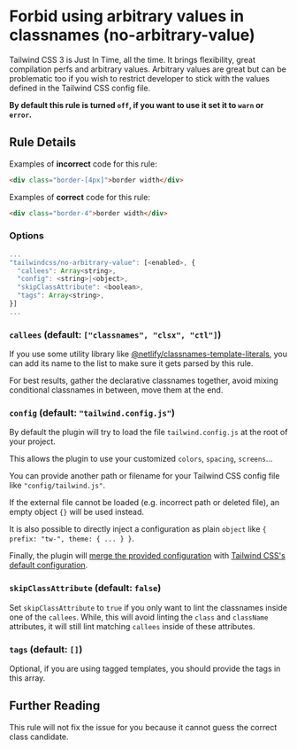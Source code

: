 # Forbid using arbitrary values in classnames (no-arbitrary-value)

Tailwind CSS 3 is Just In Time, all the time. It brings flexibility, great compilation perfs and arbitrary values.
Arbitrary values are great but can be problematic too if you wish to restrict developer to stick with the values defined in the Tailwind CSS config file.

**By default this rule is turned `off`, if you want to use it set it to `warn` or `error`.**

## Rule Details

Examples of **incorrect** code for this rule:

```html
<div class="border-[4px]">border width</div>
```

Examples of **correct** code for this rule:

```html
<div class="border-4">border width</div>
```

### Options

```js
...
"tailwindcss/no-arbitrary-value": [<enabled>, {
  "callees": Array<string>,
  "config": <string>|<object>,
  "skipClassAttribute": <boolean>,
  "tags": Array<string>,
}]
...
```

### `callees` (default: `["classnames", "clsx", "ctl"]`)

If you use some utility library like [@netlify/classnames-template-literals](https://github.com/netlify/classnames-template-literals), you can add its name to the list to make sure it gets parsed by this rule.

For best results, gather the declarative classnames together, avoid mixing conditional classnames in between, move them at the end.

### `config` (default: `"tailwind.config.js"`)

By default the plugin will try to load the file `tailwind.config.js` at the root of your project.

This allows the plugin to use your customized `colors`, `spacing`, `screens`...

You can provide another path or filename for your Tailwind CSS config file like `"config/tailwind.js"`.

If the external file cannot be loaded (e.g. incorrect path or deleted file), an empty object `{}` will be used instead.

It is also possible to directly inject a configuration as plain `object` like `{ prefix: "tw-", theme: { ... } }`.

Finally, the plugin will [merge the provided configuration](https://tailwindcss.com/docs/configuration#referencing-in-java-script) with [Tailwind CSS's default configuration](https://github.com/tailwindlabs/tailwindcss/blob/master/stubs/defaultConfig.stub.js).

### `skipClassAttribute` (default: `false`)

Set `skipClassAttribute` to `true` if you only want to lint the classnames inside one of the `callees`.
While, this will avoid linting the `class` and `className` attributes, it will still lint matching `callees` inside of these attributes.

### `tags` (default: `[]`)

Optional, if you are using tagged templates, you should provide the tags in this array.

## Further Reading

This rule will not fix the issue for you because it cannot guess the correct class candidate.
